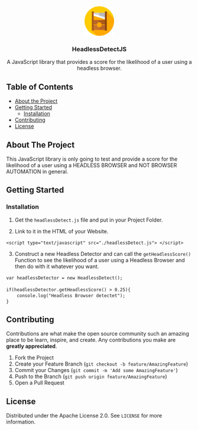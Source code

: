 <!-- PROJECT LOGO -->
<br />
<p align="center">
  <a href="https://github.com/LouisKlimek/HeadlessDetectJS">
    <img src="logo.png" alt="HeadlessDetectJS" width="80" height="80">
  </a>

  <h3 align="center">HeadlessDetectJS</h3>

  <p align="center">
    A JavaScript library that provides a score for the likelihood of a user using a headless browser.
    <br />
  </p>
</p>



<!-- TABLE OF CONTENTS -->
## Table of Contents

* [About the Project](#about-the-project)
* [Getting Started](#getting-started)
  * [Installation](#installation)
* [Contributing](#contributing)
* [License](#license)



<!-- ABOUT THE PROJECT -->
## About The Project

This JavaScript library is only going to test and provide a score for the likelihood of a user using a HEADLESS BROWSER and NOT BROWSER AUTOMATION in general.

<!-- GETTING STARTED -->
## Getting Started

### Installation

1. Get the `headlessDetect.js` file and put in your Project Folder.

2. Link to it in the HTML of your Website.
```
<script type="text/javascript" src="./headlessDetect.js"> </script>
```

3. Construct a new Headless Detector and can call the `getHeadlessScore()` Function to see the likelihood of a user using a Headless Browser and then do with it whatever you want.
```
var headlessDetector = new HeadlessDetect();

if(headlessDetector.getHeadlessScore() > 0.25){
    console.log("Headless Browser detectet");
}
```


<!-- CONTRIBUTING -->
## Contributing

Contributions are what make the open source community such an amazing place to be learn, inspire, and create. Any contributions you make are **greatly appreciated**.

1. Fork the Project
2. Create your Feature Branch (`git checkout -b feature/AmazingFeature`)
3. Commit your Changes (`git commit -m 'Add some AmazingFeature'`)
4. Push to the Branch (`git push origin feature/AmazingFeature`)
5. Open a Pull Request



<!-- LICENSE -->
## License

Distributed under the Apache License 2.0. See `LICENSE` for more information.
